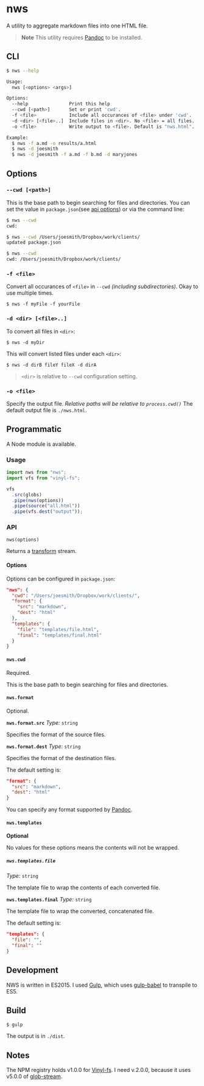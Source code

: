 # nws

A utility to aggregate markdown files into one HTML file.

> **Note**
> This utility requires [Pandoc](http://pandoc.org/) to be installed.

## CLI

```bash
$ nws --help

Usage:
  nws [<options> <args>]

Options:
  --help               Print this help
  --cwd [<path>]       Set or print 'cwd'.
  -f <file>            Include all occurances of <file> under 'cwd'.
  -d <dir> [<file>..]  Include files in <dir>. No <file> = all files.
  -o <file>            Write output to <file>. Default is "nws.html".

Example:
  $ nws -f a.md -o results/a.html
  $ nws -d joesmith
  $ nws -d joesmith -f a.md -f b.md -d maryjones
```

## Options

### `--cwd [<path>]`

This is the base path to begin searching for files and directories. You can set
the value in `package.json`(see [api options](#options_1)) or via the command
line:

```bash
$ nws --cwd
cwd:

$ nws --cwd /Users/joesmith/Dropbox/work/clients/
updated package.json

$ nws --cwd
cwd: /Users/joesmith/Dropbox/work/clients/
```

### `-f <file>`

Convert all occurances of `<file>` in `--cwd` _(including subdirectories)_. Okay
to use multiple times.

```
$ nws -f myFile -f yourFile
```

### `-d <dir> [<file>..]`

To convert all files in `<dir>`:

```
$ nws -d myDir
```

This will convert listed files under each `<dir>`:

```
$ nws -d dirB fileY fileX -d dirA
```

> `<dir>` is relative to `--cwd` configuration setting.

### `-o <file>`

Specify the output file. _Relative paths will be relative to `process.cwd()`_
The default output file is `./nws.html`.

## Programmatic

A Node module is available.

### Usage

```javascript
import nws from "nws";
import vfs from "vinyl-fs";

vfs
  .src(globs)
  .pipe(nws(options))
  .pipe(source("all.html"))
  .pipe(vfs.dest("output"));
```

### API

`nws(options)`

Returns a [transform](https://nodejs.org/api/stream.html#stream_class_stream_transform) stream.

#### Options

Options can be configured in `package.json`:

```json
"nws": {
  "cwd": "/Users/joesmith/Dropbox/work/clients/",
  "format": {
    "src": "markdown",
    "dest": "html"
  },
  "templates": {
    "file": "templates/file.html",
    "final": "templates/final.html"
  }
}
```

#### `nws.cwd`

Required.

This is the base path to begin searching for files and directories.

#### `nws.format`

Optional.

**`nws.format.src`**
_Type:_ `string`

Specifies the format of the source files.

**`nws.format.dest`**
_Type:_ `string`

Specifies the format of the destination files.

The default setting is:

```json
"format": {
  "src": "markdown",
  "dest": "html"
}
```

You can specify any format supported by [Pandoc](http://pandoc.org/).

#### `nws.templates`

**Optional**

No values for these options means the contents will not be wrapped.

##### `nws.templates.file`

_Type:_ `string`

The template file to wrap the contents of each converted file.

**`nws.templates.final`**
_Type:_ `string`

The template file to wrap the converted, concatenated file.

The default setting is:

```json
"templates": {
  "file": "",
  "final": ""
}
```

## Development

NWS is written in ES2015. I used [Gulp](http://gulpjs.com/), which uses
[gulp-babel](https://www.npmjs.com/search?q=gulp-babel) to transpile to ES5.

## Build

```bash
$ gulp
```

The output is in `./dist`.

## Notes

The NPM registry holds v1.0.0 for
[Vinyl-fs](https://www.npmjs.com/package/vinyl-fs). I need v.2.0.0, because it
uses v5.0.0 of [glob-stream](https://github.com/gulpjs/glob-stream).
